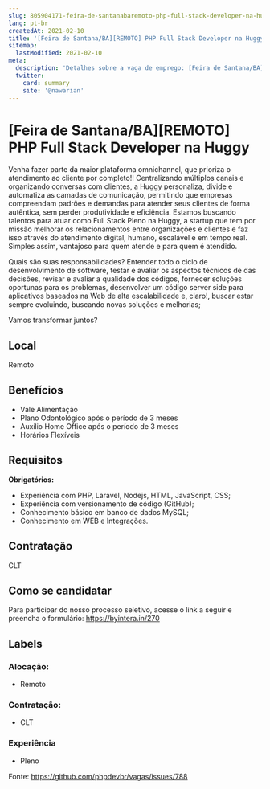 ```yaml
---
slug: 805904171-feira-de-santanabaremoto-php-full-stack-developer-na-huggy
lang: pt-br
createdAt: 2021-02-10
title: '[Feira de Santana/BA][REMOTO] PHP Full Stack Developer na Huggy - Vaga de Emprego'
sitemap:
  lastModified: 2021-02-10
meta:
  description: 'Detalhes sobre a vaga de emprego: [Feira de Santana/BA][REMOTO] PHP Full Stack Developer na Huggy'
  twitter:
    card: summary
    site: '@nawarian'
---
```


# [Feira de Santana/BA][REMOTO] PHP Full Stack Developer na Huggy

Venha fazer parte da maior plataforma omnichannel, que prioriza o atendimento ao cliente por completo!!
Centralizando múltiplos canais e organizando conversas com clientes, a Huggy personaliza, divide e automatiza as camadas de comunicação, permitindo que empresas compreendam padrões e demandas para atender seus clientes de forma autêntica, sem perder produtividade e eficiência. Estamos buscando talentos para atuar como Full Stack Pleno na Huggy, a startup que tem por missão melhorar os relacionamentos entre organizações e clientes e faz isso através do atendimento digital, humano, escalável e em tempo real. Simples assim, vantajoso para quem atende e para quem é atendido.

Quais são suas responsabilidades? Entender todo o ciclo de desenvolvimento de software, testar e avaliar os aspectos técnicos de das decisões, revisar e avaliar a qualidade dos códigos, fornecer soluções oportunas para os problemas, desenvolver um código server side para aplicativos baseados na Web de alta escalabilidade e, claro!, buscar estar sempre evoluindo, buscando novas soluções e melhorias;

Vamos transformar juntos?

## Local

Remoto

## Benefícios

- Vale Alimentação
- Plano Odontológico após o período de 3 meses
- Auxílio Home Office após o período de 3 meses
- Horários Flexíveis 

## Requisitos

**Obrigatórios:**
- Experiência com PHP, Laravel, Nodejs, HTML, JavaScript, CSS;
- Experiência com versionamento de código (GitHub);
- Conhecimento básico em banco de dados MySQL;
- Conhecimento em WEB e Integrações.

## Contratação

CLT

## Como se candidatar

Para participar do nosso processo seletivo, acesse o link a seguir e preencha o formulário: https://byintera.in/270

## Labels

<!-- Escolha abaixo, apague as que não fizerem sentido: -->
### Alocação:
- Remoto

### Contratação:
- CLT

### Experiência

- Pleno

Fonte: https://github.com/phpdevbr/vagas/issues/788